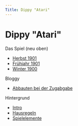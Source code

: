 ```yaml
---
Title: Dippy "Atari"
---
```


# Dippy "Atari"

Das Spiel (neu oben)

* [Herbst 1901](dippy-a1901h.md)
* [Frühjahr 1901](dippy-a1901f.md)
* [Winter 1900](dippy-a1900-1.md)

Bloggy

* [Abbauten bei der Zugabgabe](dippy-abb.md)

Hintergrund

 * [Intro](intro.md)
 * [Hausregeln](hausregeln.md)
 * [Spielelemente](spielelemente.md)
